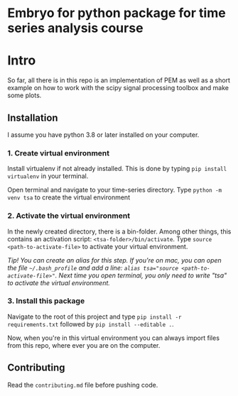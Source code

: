 # Embryo for python package for time series analysis course

# Intro
So far, all there is in this repo is an implementation of PEM as well as a short example on how to work with the scipy signal processing toolbox and make some plots.

## Installation
I assume you have python 3.8 or later installed on your computer.
### 1. Create virtual environment
Install virtualenv if not already installed. This is done by typing `pip install virtualenv` in your terminal.

Open terminal and navigate to your time-series directory. Type `python -m venv tsa` to create the virtual environment
### 2. Activate the virtual environment
In the newly created directory, there is a bin-folder. Among other things, this contains an activation script: `<tsa-folder>/bin/activate`. Type `source <path-to-activate-file>` to activate your virtual environment.

*Tip! You can create an alias for this step. If you're on mac, you can open the file `~/.bash_profile` and add a line: `alias tsa="source <path-to-activate-file>"`. Next time you open terminal, you only need to write "tsa" to activate the virtual environment.*
### 3. Install this package
Navigate to the root of this project and type `pip install -r requirements.txt` followed by `pip install --editable .`.

Now, when you're in this virtual environment you can always import files from this repo, where ever you are on the computer.

## Contributing
Read the `contributing.md` file before pushing code.